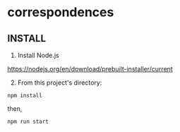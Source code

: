 # correspondences


## INSTALL


1. Install Node.js


https://nodejs.org/en/download/prebuilt-installer/current


2. From this project's directory:


`npm install`


then,


`npm run start`
